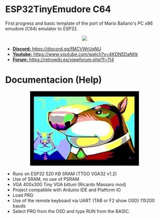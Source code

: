 # ESP32TinyEmudore C64
First progress and basic template of the port of Mario Ballano's PC x86 emudore (C64) emulator to ESP32.

<center><img src='https://raw.githubusercontent.com/rpsubc8/ESP32TinyEmudore /main/preview/previewEmudore.gif'></center>
<ul>
 <li><a href='https://discord.gg/fMCVWrUqNU'><b>Discord:</b> https://discord.gg/fMCVWrUqNU</a></li>
 <li><a href='https://www.youtube.com/watch?v=4KDN5DaNtIk'><b>Youtube:</b> https://www.youtube.com/watch?v=4KDN5DaNtIk</a></li>
 <li><a href='https://retrowiki.es/viewforum.php?f=114'><b>Forum: </b>https://retrowiki.es/viewforum.php?f=114</a></li>
</ul>


<h1>Documentacion (Help)</h1>
<center><img src='preview/ilkkesirmarmot.gif'></center>
<ul>
 <li>Runs on ESP32 520 KB SRAM (TTGO VGA32 v1.2)</li>
 <li>Use of SRAM, no use of PSRAM</li>
 <li>VGA 400x300 Tiny VGA bitluni (Ricardo Massaro mod)</li>
 <li>Project compatible with Arduino IDE and Platform IO</li>
 <li>Load PRG</li>
 <li>Use of the remote keyboard via UART (TAB or F2 show OSD) 115200 bauds</li>
 <li>Select PRG from the OSD and type RUN from the BASIC.</li>
</ul>
